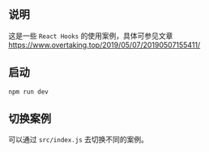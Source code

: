 ## 说明

这是一些 `React Hooks` 的使用案例，具体可参见文章 https://www.overtaking.top/2019/05/07/20190507155411/

## 启动

```
npm run dev
```

## 切换案例

可以通过 `src/index.js` 去切换不同的案例。
